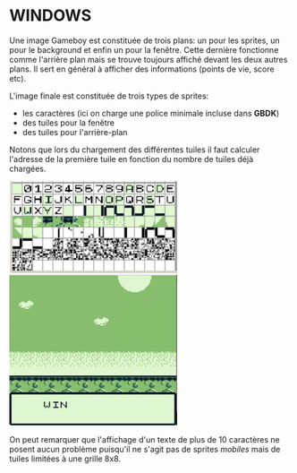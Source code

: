 # WINDOWS

Une image Gameboy est constituée de trois plans: un pour les sprites,
un pour le background et enfin un pour la fenêtre. Cette dernière
fonctionne comme l'arrière plan mais se trouve toujours affiché devant
les deux autres plans. Il sert en général à afficher des informations
(points de vie, score etc).

L'image finale est constituée de trois types de sprites:
- les caractères (ici on charge une police minimale incluse dans **GBDK**)
- des tuiles pour la fenêtre
- des tuiles pour l'arrière-plan

Notons que lors du chargement des différentes tuiles il faut calculer
l'adresse de la première tuile en fonction du nombre de tuiles déjà
chargées.

<img src="https://github.com/nmeloni/gbdev/blob/main/img/windowtiles.png" alt="windowtiles" width="300" title="Window tiles in memory"/> <img src="https://github.com/nmeloni/gbdev/blob/main/img/windows.gif" alt="window" width="300" title="Window text animation"/>

On peut remarquer que l'affichage d'un texte de plus de 10 caractères
ne posent aucun problème puisqu'il ne s'agit pas de sprites *mobiles*
mais de tuiles limitées à une grille 8x8.
